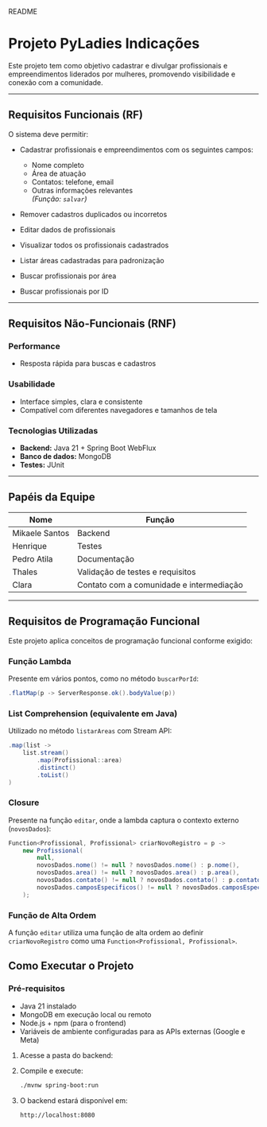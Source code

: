 README


#  Projeto PyLadies Indicações

Este projeto tem como objetivo cadastrar e divulgar profissionais e empreendimentos liderados por mulheres, promovendo visibilidade e conexão com a comunidade.

---

## Requisitos Funcionais (RF)

O sistema deve permitir:

- Cadastrar profissionais e empreendimentos com os seguintes campos:
  - Nome completo
  - Área de atuação
  - Contatos: telefone, email
  - Outras informações relevantes  
  *(Função: `salvar`)*

- Remover cadastros duplicados ou incorretos  
- Editar dados de profissionais  
- Visualizar todos os profissionais cadastrados  
- Listar áreas cadastradas para padronização  
- Buscar profissionais por área  
- Buscar profissionais por ID  

---

## Requisitos Não-Funcionais (RNF)

### Performance
- Resposta rápida para buscas e cadastros  


###  Usabilidade
- Interface simples, clara e consistente  
- Compatível com diferentes navegadores e tamanhos de tela  

### Tecnologias Utilizadas
- **Backend:** Java 21 + Spring Boot WebFlux  
- **Banco de dados:** MongoDB  
- **Testes:** JUnit  

---

## Papéis da Equipe

| Nome             | Função                                         |
|------------------|------------------------------------------------|
| Mikaele Santos   | Backend                                        |
| Henrique         | Testes                                         |
| Pedro Atila      | Documentação                                   |
| Thales           | Validação de testes e requisitos               |
| Clara            | Contato com a comunidade e intermediação       |

---

## Requisitos de Programação Funcional

Este projeto aplica conceitos de programação funcional conforme exigido:

### Função Lambda
Presente em vários pontos, como no método `buscarPorId`:

```java
.flatMap(p -> ServerResponse.ok().bodyValue(p))
```

###  List Comprehension (equivalente em Java)
Utilizado no método `listarAreas` com Stream API:

```java
.map(list ->
    list.stream()
        .map(Profissional::area)
        .distinct()
        .toList()
)
```

###  Closure
Presente na função `editar`, onde a lambda captura o contexto externo (`novosDados`):

```java
Function<Profissional, Profissional> criarNovoRegistro = p ->
    new Profissional(
        null,
        novosDados.nome() != null ? novosDados.nome() : p.nome(),
        novosDados.area() != null ? novosDados.area() : p.area(),
        novosDados.contato() != null ? novosDados.contato() : p.contato(),
        novosDados.camposEspecificos() != null ? novosDados.camposEspecificos() : p.camposEspecificos()
    );
```

### Função de Alta Ordem
A função `editar` utiliza uma função de alta ordem ao definir `criarNovoRegistro` como uma `Function<Profissional, Profissional>`.

## Como Executar o Projeto

### Pré-requisitos

- Java 21 instalado
- MongoDB em execução local ou remoto
- Node.js + npm (para o frontend)
- Variáveis de ambiente configuradas para as APIs externas (Google e Meta)

1. Acesse a pasta do backend:

2. Compile e execute:
   ```bash
   ./mvnw spring-boot:run
   ```

3. O backend estará disponível em:
   ```
   http://localhost:8080
   ```
